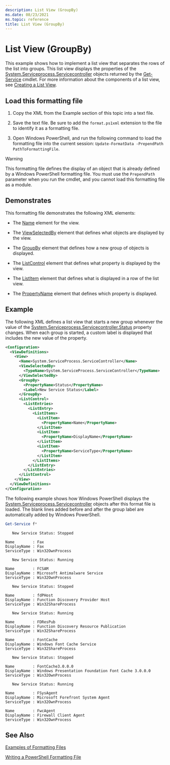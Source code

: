 ```yaml
---
description: List View (GroupBy)
ms.date: 08/23/2021
ms.topic: reference
title: List View (GroupBy)
---
```

# List View (GroupBy)

This example shows how to implement a list view that separates the rows of the list into groups.
This list view displays the properties of the [System.Serviceprocess.Servicecontroller](/dotnet/api/System.ServiceProcess.ServiceController)
objects returned by the [Get-Service](/powershell/module/Microsoft.PowerShell.Management/Get-Service)
cmdlet. For more information about the components of a list view, see [Creating a List View](./creating-a-list-view.md).

## Load this formatting file

1. Copy the XML from the Example section of this topic into a text file.

1. Save the text file. Be sure to add the `format.ps1xml` extension to the file to identify it as a
   formatting file.

1. Open Windows PowerShell, and run the following command to load the formatting file into the
   current session: `Update-FormatData -PrependPath PathToFormattingFile`.

> [!WARNING]
> This formatting file defines the display of an object that is already defined by a Windows
> PowerShell formatting file. You must use the `PrependPath` parameter when you run the cmdlet, and
> you cannot load this formatting file as a module.

## Demonstrates

This formatting file demonstrates the following XML elements:

- The [Name](./name-element-for-view-format.md) element for the view.

- The [ViewSelectedBy](./viewselectedby-element-format.md) element that defines what objects are
  displayed by the view.

- The [GroupBy](./viewselectedby-element-format.md) element that defines how a new group of objects
  is displayed.

- The [ListControl](./listcontrol-element-format.md) element that defines what property is displayed
  by the view.

- The [ListItem](./listitem-element-for-listitems-for-listcontrol-format.md) element that defines
  what is displayed in a row of the list view.

- The [PropertyName](./propertyname-element-for-listitem-for-listcontrol-format.md) element that
  defines which property is displayed.

## Example

The following XML defines a list view that starts a new group whenever the value of the [System.Serviceprocess.Servicecontroller.Status](/dotnet/api/System.ServiceProcess.ServiceController.Status)
property changes. When each group is started, a custom label is displayed that includes the new
value of the property.

```xml
<Configuration>
  <ViewDefinitions>
    <View>
      <Name>System.ServiceProcess.ServiceController</Name>
      <ViewSelectedBy>
        <TypeName>System.ServiceProcess.ServiceController</TypeName>
      </ViewSelectedBy>
      <GroupBy>
        <PropertyName>Status</PropertyName>
        <Label>New Service Status</Label>
      </GroupBy>
      <ListControl>
        <ListEntries>
          <ListEntry>
            <ListItems>
              <ListItem>
                <PropertyName>Name</PropertyName>
              </ListItem>
              <ListItem>
                <PropertyName>DisplayName</PropertyName>
              </ListItem>
              <ListItem>
                <PropertyName>ServiceType</PropertyName>
              </ListItem>
            </ListItems>
          </ListEntry>
        </ListEntries>
      </ListControl>
    </View>
  </ViewDefinitions>
</Configuration>
```

The following example shows how Windows PowerShell displays the [System.Serviceprocess.Servicecontroller](/dotnet/api/System.ServiceProcess.ServiceController)
objects after this format file is loaded. The blank lines added before and after the group label are
automatically added by Windows PowerShell.

```powershell
Get-Service f*
```

```output
   New Service Status: Stopped

Name        : Fax
DisplayName : Fax
ServiceType : Win32OwnProcess

   New Service Status: Running

Name        : FCSAM
DisplayName : Microsoft Antimalware Service
ServiceType : Win32OwnProcess

   New Service Status: Stopped

Name        : fdPHost
DisplayName : Function Discovery Provider Host
ServiceType : Win32ShareProcess

   New Service Status: Running

Name        : FDResPub
DisplayName : Function Discovery Resource Publication
ServiceType : Win32ShareProcess

Name        : FontCache
DisplayName : Windows Font Cache Service
ServiceType : Win32ShareProcess

   New Service Status: Stopped

Name        : FontCache3.0.0.0
DisplayName : Windows Presentation Foundation Font Cache 3.0.0.0
ServiceType : Win32OwnProcess

   New Service Status: Running

Name        : FSysAgent
DisplayName : Microsoft Forefront System Agent
ServiceType : Win32OwnProcess

Name        : FwcAgent
DisplayName : Firewall Client Agent
ServiceType : Win32OwnProcess
```

## See Also

[Examples of Formatting Files](./examples-of-formatting-files.md)

[Writing a PowerShell Formatting File](./writing-a-powershell-formatting-file.md)
